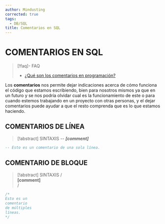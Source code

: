 ```yaml
---
author: Mindusting
corrected: true
tags:
  - DB/SQL
title: Comentarios en SQL
---
```


# COMENTARIOS EN SQL

> [!faq]- FAQ
> - [¿Qué son los comentarios en programación?](../../pc/pc_comment.md)

Los **comentarios** nos permite dejar indicaciones acerca de cómo funciona el código que estamos escribiendo, bien para nosotros mismos ya que en un futuro y se nos podría olvidar cual es la funcionamiento de este o para cuando estemos trabajando en un proyecto con otras personas, y el dejar comentarios puede ayudar a que el resto comprenda que es lo que estamos haciendo.

## COMENTARIOS DE LÍNEA

> [!abstract] SINTAXIS
> <span class="comment-color">-- ***\[comment]***</span>

```sql
-- Esto es un comentario de una sola línea.
```

## COMENTARIO DE BLOQUE

> [!abstract] SINTAXIS
> <span class="comment-color">/*<br>***\[comment\]***<br>*/</span>

```sql
/*
Esto es un
comentario
de múltiples
líneas.
*/
```
